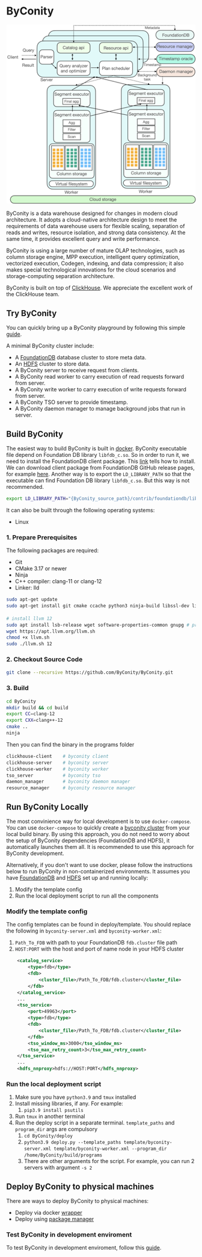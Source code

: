 # ByConity

<p align="center">
    <img src="ByConity-architecture.png" alt="ByConity-architecture" width="800"/>
</p>

ByConity is a data warehouse designed for changes in modern cloud architecture. It adopts a cloud-native architecture design to meet the requirements of data warehouse users for flexible scaling, separation of reads and writes, resource isolation, and strong data consistency. At the same time, it provides excellent query and write performance.

ByConity is using a large number of mature OLAP technologies, such as column storage engine, MPP execution, intelligent query optimization, vectorized execution, Codegen, indexing, and data compression; it also makes special technological innovations for the cloud scenarios and storage-computing separation architecture.

ByConity is built on top of [ClickHouse](https://github.com/ClickHouse/ClickHouse). We appreciate the excellent work of the ClickHouse team.

## Try ByConity

You can quickly bring up a ByConity playground by following this simple [guide](https://github.com/ByConity/byconity-docker).

A minimal ByConity cluster include:

- A [FoundationDB](https://www.foundationdb.org/) database cluster to store meta data.
- An [HDFS](https://hadoop.apache.org/docs/r1.2.1/hdfs_design.html) cluster to store data.
- A ByConity server to receive request from clients.
- A ByConity read worker to carry execution of read requests forward from server.
- A ByConity write worker to carry execution of write requests forward from server.
- A ByConity TSO server to provide timestamp.
- A ByConity daemon manager to manage background jobs that run in server.

## Build ByConity

The easiest way to build ByConity is built in [docker](https://github.com/ByConity/ByConity/tree/master/docker/builder). ByConity executable file depend on Foundation DB library `libfdb_c.so`. So in order to run it, we need to install the FoundationDB client package. This [link](https://apple.github.io/foundationdb/getting-started-linux.html) tells how to install. We can download client package from FoundationDB GitHub release pages, for example [here](https://github.com/apple/foundationdb/releases/tag/7.1.0). Another way is to export the `LD_LIBRARY_PATH` so that the executable can find Foundation DB library `libfdb_c.so`. But this way is not recommended.

```sh
export LD_LIBRARY_PATH="{ByConity_source_path}/contrib/foundationdb/lib/"
```

It can also be built through the following operating systems:

- Linux

### 1. Prepare Prerequisites

The following packages are required:

- Git
- CMake 3.17 or newer
- Ninja
- C++ compiler: clang-11 or clang-12
- Linker: lld

```sh
sudo apt-get update
sudo apt-get install git cmake ccache python3 ninja-build libssl-dev libsnappy-dev apt-transport-https

# install llvm 12
sudo apt install lsb-release wget software-properties-common gnupg # pre-requisites of llvm.sh
wget https://apt.llvm.org/llvm.sh
chmod +x llvm.sh
sudo ./llvm.sh 12
```

### 2. Checkout Source Code

```sh
git clone --recursive https://github.com/ByConity/ByConity.git
```

### 3. Build

```sh
cd ByConity
mkdir build && cd build
export CC=clang-12
export CXX=clang++-12
cmake ..
ninja
```

Then you can find the binary in the programs folder

```sh
clickhouse-client    # byconity client
clickhouse-server    # byconity server
clickhouse-worker    # byconity worker
tso_server           # byconity tso
daemon_manager       # byconity daemon manager
resource_manager     # byconity resource manager
```

## Run ByConity Locally

The most convinience way for local development is to use `docker-compose`. You can use `docker-compose` to quickly create a [byconity cluster](/docker/local-deploy/README.md) from your local build binary. By using this approach, you do not need to worry about the setup of ByConity dependencies (FoundationDB and HDFS), it automatically launches them all. It is recommended to use this approach for ByConity development.

Alternatively, if you don't want to use docker, please follow the instructions below to run ByConity in non-containerized environments.  It assumes you have [FoundationDB](https://apple.github.io/foundationdb/local-dev.html) and [HDFS](https://hadoop.apache.org/docs/stable/hadoop-project-dist/hadoop-common/ClusterSetup.html) set up and running locally:

1. Modify the template config
2. Run the local deployment script to run all the components

### Modify the template config

The config templates can be found in deploy/template. You should replace the following in `byconity-server.xml` and `byconity-worker.xml`:

1. `Path_To_FDB` with path to your FoundationDB `fdb.cluster` file path
2. `HOST:PORT` with the host and port of name node in your HDFS cluster

```xml
    <catalog_service>
        <type>fdb</type>
        <fdb>
            <cluster_file>/Path_To_FDB/fdb.cluster</cluster_file>
        </fdb>
    </catalog_service>
    ...
    <tso_service>
        <port>49963</port>
        <type>fdb</type>
        <fdb>
            <cluster_file>/Path_To_FDB/fdb.cluster</cluster_file>
        </fdb>
        <tso_window_ms>3000</tso_window_ms>
        <tso_max_retry_count>3</tso_max_retry_count>
    </tso_service>
    ...
    <hdfs_nnproxy>hdfs://HOST:PORT</hdfs_nnproxy>

```

### Run the local deployment script

1. Make sure you have `python3.9` and `tmux` installed
2. Install missing libraries, if any. For example:
   1. `pip3.9 install psutils`
3. Run `tmux` in another terminal
4. Run the deploy script in a separate terminal. `template_paths` and `program_dir` args are compulsory
   1. `cd ByConity/deploy`
   2. `python3.9 deploy.py --template_paths template/byconity-server.xml template/byconity-worker.xml --program_dir /home/ByConity/build/programs`
   3. There are other arguments for the script. For example, you can run 2 servers with argument `-s 2`

## Deploy ByConity to physical machines

There are ways to deploy ByConity to physical machines:

- Deploy via docker [wrapper](https://github.com/ByConity/ByConity/tree/master/docker/executable_wrapper)
- Deploy using [package manager](https://github.com/ByConity/ByConity/tree/master/packages)

### Test ByConity in development enviroment

To test ByConity in development enviroment, follow this [guide](https://github.com/ByConity/ByConity/tree/master/Testing.md).
